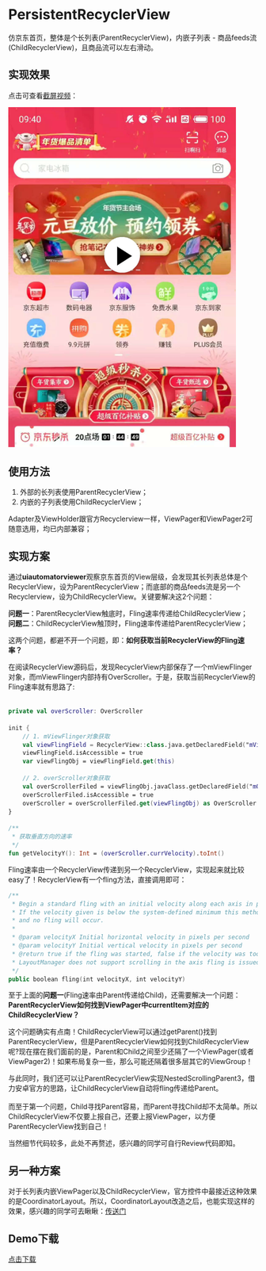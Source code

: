 # PersistentRecyclerView

仿京东首页，整体是个长列表(ParentRecyclerView)，内嵌子列表 - 商品feeds流(ChildRecyclerView)，且商品流可以左右滑动。

## 实现效果
点击可查看[截屏视频](http://sistone.top/capture/video.html?content=PersistentRecyclerView)：

<a href="http://sistone.top/capture/video.html?content=PersistentRecyclerView">
    <img src="capturedImage.jpg" width="460"/>
</a>

## 使用方法
1. 外部的长列表使用ParentRecyclerView；
2. 内嵌的子列表使用ChildRecyclerView；

Adapter及ViewHolder跟官方Recyclerview一样，ViewPager和ViewPager2可随意选用，均已内部兼容；

## 实现方案
通过<b>uiautomatorviewer</b>观察京东首页的View层级，会发现其长列表总体是个RecyclerView，设为ParentRecyclerView；而底部的商品feeds流是另一个Recyclerview，设为ChildRecyclerView。关键要解决这2个问题：

<b>问题一</b>：ParentRecyclerView触底时，Fling速率传递给ChildRecyclerView；<br/>
<b>问题二</b>：ChildRecyclerView触顶时，Fling速率传递给ParentRecyclerView；

这两个问题，都避不开一个问题，即：<b>如何获取当前RecyclerView的Fling速率？</b>

在阅读RecyclerView源码后，发现RecyclerView内部保存了一个mViewFlinger对象，而mViewFlinger内部持有OverScroller。于是，获取当前RecyclerView的Fling速率就有思路了: <br/><br/>
```kotlin
private val overScroller: OverScroller

init {
    // 1. mViewFlinger对象获取
    val viewFlingField = RecyclerView::class.java.getDeclaredField("mViewFlinger")
    viewFlingField.isAccessible = true
    var viewFlingObj = viewFlingField.get(this)

    // 2. overScroller对象获取
    val overScrollerFiled = viewFlingObj.javaClass.getDeclaredField("mOverScroller")
    overScrollerFiled.isAccessible = true
    overScroller = overScrollerFiled.get(viewFlingObj) as OverScroller
}

/**
 * 获取垂直方向的速率
 */
fun getVelocityY(): Int = (overScroller.currVelocity).toInt()

```

Fling速率由一个RecyclerView传递到另一个RecyclerView，实现起来就比较easy了！RecyclerView有一个fling方法，直接调用即可：
```kotlin
/**
 * Begin a standard fling with an initial velocity along each axis in pixels per second.
 * If the velocity given is below the system-defined minimum this method will return false
 * and no fling will occur.
 *
 * @param velocityX Initial horizontal velocity in pixels per second
 * @param velocityY Initial vertical velocity in pixels per second
 * @return true if the fling was started, false if the velocity was too low to fling or
 * LayoutManager does not support scrolling in the axis fling is issued.
 */
public boolean fling(int velocityX, int velocityY)
```


至于上面的<b>问题一</b>(Fling速率由Parent传递给Child)，还需要解决一个问题：<b>ParentRecyclerView如何找到ViewPager中currentItem对应的ChildRecyclerView？</b>

这个问题确实有点南！ChildRecyclerView可以通过getParent()找到ParentRecyclerView，但是ParentRecyclerView如何找到ChildRecyclerView呢?现在摆在我们面前的是，Parent和Child之间至少还隔了一个ViewPager(或者ViewPager2)！如果布局复杂一些，那么可能还隔着很多层其它的ViewGroup！



与此同时，我们还可以让ParentRecyclerView实现NestedScrollingParent3，借力安卓官方的思路，让ChildRecyclerView自动将fling传递给Parent。<br/><br/>
而至于第一个问题，Child寻找Parent容易，而Parent寻找Child却不太简单。所以ChildRecyclerView不仅要上报自己，还要上报ViewPager，以方便ParentRecyclerView找到自己！

当然细节代码较多，此处不再赘述，感兴趣的同学可自行Review代码即知。

## 另一种方案
对于长列表内嵌ViewPager以及ChildRecyclerView，官方控件中最接近这种效果的是CoordinatorLayout。所以，CoordinatorLayout改造之后，也能实现这样的效果，感兴趣的同学可去瞅瞅：[传送门](https://github.com/xmuSistone/PersistentCoordinatorLayout)

## Demo下载
[点击下载](https://github.com/xmuSistone/PersistentRecyclerView/blob/master/PersistentRecyclerView.apk?raw=true)
